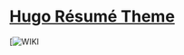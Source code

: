 # [Hugo Résumé Theme](https://github.com/HugoBlox/theme-resume)

[![WIKI](https://hugoblox.com/templates/](https://github.com/TwYst3r/resume/wiki#put-hugo-in-front-apache))
